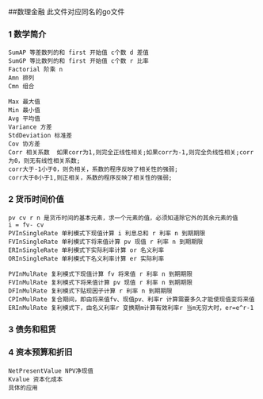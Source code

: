 ##数理金融
    此文件对应同名的go文件
### 1 数学简介
    SumAP 等差数列的和 first 开始值 c个数 d 差值
    SumGP 等比数列的和 first 开始值 c个数 r 比率
    Factorial 阶乘 n
    Amn 排列
    Cmn 组合

    Max 最大值
    Min 最小值
    Avg 平均值
    Variance 方差
    StdDeviation 标准差
    Cov 协方差
    Corr 相关系数  如果corr为1,则完全正线性相关;如果corr为-1,则完全负线性相关;corr为0，则无有线性相关系数;
    corr大于-1小于0，则负相关，系数的程序反映了相关性的强弱;
    corr大于0小于1,则正相关，系数的程序反映了相关性的强弱;
### 2 货币时间价值
    pv cv r n 是货币时间的基本元素，求一个元素的值，必须知道除它外的其余元素的值 
    i = fv- cv
    PVInSingleRate 单利模式下现值计算 i 利息总和 r 利率 n 到期期限
    FVInSingleRate 单利模式下将来值计算 pv 现值 r 利率 n 到期期限
    ERInSingleRate 单利模式下实际利率计算 or 名义利率
    ORInSingleRate 单利模式下名义利率计算 er 实际利率
    
    PVInMulRate 复利模式下现值计算 fv 将来值 r 利率 n 到期期限
    FVInMulRate 复利模式下将来值计算 pv 现值 r 利率 n 到期期限
    DFInMulRate 复利模式下贴现因子计算 r 利率 n 到期期限
    CPInMulRate 复合期间，即由将来值fv、现值pv、利率r 计算需要多久才能使现值变将来值
    ERInMulRate 复利模式下，由名义利率r 变换期m计算有效利率r 当m无穷大时，er=e^r-1
### 3 债务和租赁

### 4 资本预算和折旧
    NetPresentValue NPV净现值
    Kvalue 资本化成本
    具体的应用
    
    